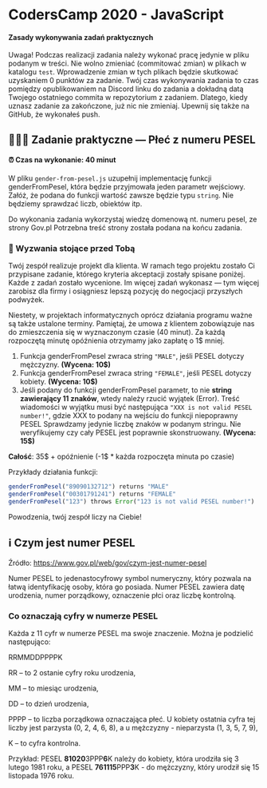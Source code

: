 # CodersCamp 2020 - JavaScript

#### Zasady wykonywania zadań praktycznych
Uwaga! Podczas realizacji zadania należy wykonać pracę jedynie w pliku podanym w treści.
Nie wolno zmieniać (commitować zmian) w plikach w katalogu `test`. 
Wprowadzenie zmian w tych plikach będzie skutkować uzyskaniem 0 punktów za zadanie.
Twój czas wykonywania zadania to czas pomiędzy opublikowaniem na Discord linku do zadania a dokładną datą Twojego ostatniego commita w repozytorium z zadaniem.
Dlatego, kiedy uznasz zadanie za zakończone, już nic nie zmieniaj. Upewnij się także na GitHub, że wykonałeś push.

## 🧑‍🤝‍🧑 Zadanie praktyczne — Płeć z numeru PESEL

#### ⏰ Czas na wykonanie: 40 minut

W pliku `gender-from-pesel.js` uzupełnij implementację funkcji genderFromPesel, 
która będzie przyjmowała jeden parametr wejściowy.
Załóż, że podana do funkcji wartość zawsze będzie typu `string`.
Nie będziemy sprawdzać liczb, obiektów itp.

Do wykonania zadania wykorzystaj wiedzę domenową nt. numeru pesel, ze strony Gov.pl
Potrzebna treść strony została podana na końcu zadania.

### 🚀 Wyzwania stojące przed Tobą

Twój zespół realizuje projekt dla klienta.
W ramach tego projektu zostało Ci przypisane zadanie, którego kryteria akceptacji zostały spisane poniżej.
Każde z zadań zostało wycenione. 
Im więcej zadań wykonasz — tym więcej zarobisz dla firmy i osiągniesz lepszą pozycję do negocjacji przyszłych podwyżek.

Niestety, w projektach informatycznych oprócz działania programu ważne są także ustalone terminy.
Pamiętaj, że umowa z klientem zobowiązuje nas do zmieszczenia się w wyznaczonym czasie (40 minut).
Za każdą rozpoczętą minutę opóźnienia otrzymamy jako zapłatę o 1$ mniej.

1. Funkcja genderFromPesel zwraca string `"MALE"`, jeśli PESEL dotyczy mężczyzny. **(Wycena: 10$)**
2. Funkcja genderFromPesel zwraca string `"FEMALE"`, jeśli PESEL dotyczy kobiety. **(Wycena: 10$)**
3. Jeśli podany do funkcji genderFromPesel parametr, to nie **string zawierający 11 znaków**, wtedy należy rzucić wyjątek (Error). 
Treść wiadomości w wyjątku musi być następująca `"XXX is not valid PESEL number!"`, gdzie XXX to podany na wejściu do funkcji niepoprawny PESEL
Sprawdzamy jedynie liczbę znaków w podanym stringu. Nie weryfikujemy czy cały PESEL jest poprawnie skonstruowany.
**(Wycena: 15$)**

**Całość**: 35$ + opóźnienie (-1$ * każda rozpoczęta minuta po czasie)

Przykłady działania funkcji:
```js
genderFromPesel("89090132712") returns "MALE"
genderFromPesel("00301791241") returns "FEMALE"
genderFromPesel("123") throws Error("123 is not valid PESEL number!")
```

Powodzenia, twój zespół liczy na Ciebie! 


## ℹ️ Czym jest numer PESEL
Źródło: https://www.gov.pl/web/gov/czym-jest-numer-pesel

Numer PESEL to jedenastocyfrowy symbol numeryczny, 
który pozwala na łatwą identyfikację osoby, która go posiada. 
Numer PESEL zawiera datę urodzenia, numer porządkowy, oznaczenie płci oraz liczbę kontrolną.

### Co oznaczają cyfry w numerze PESEL
Każda z 11 cyfr w numerze PESEL ma swoje znaczenie. Można je podzielić następująco:

RRMMDDPPPPK

RR – to 2 ostanie cyfry roku urodzenia,

MM – to miesiąc urodzenia,

DD – to dzień urodzenia,

PPPP – to liczba porządkowa oznaczająca płeć. 
U kobiety ostatnia cyfra tej liczby jest parzysta (0, 2, 4, 6, 8), 
a u mężczyzny - nieparzysta (1, 3, 5, 7, 9),

K – to cyfra kontrolna.

Przykład: PESEL **81020**3PPP**6**K należy do kobiety, 
która urodziła się 3 lutego 1981 roku, 
a PESEL **761115**PPP**3**K - do mężczyzny, 
który urodził się 15 listopada 1976 roku.
